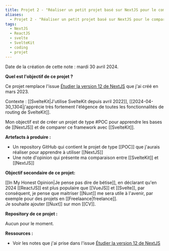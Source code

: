 ```yaml
---
title: Projet 2 - "Réaliser un petit projet basé sur NextJS pour le comparer avec SvelteKit"
aliases:
  - Projet 2 - "Réaliser un petit projet basé sur NextJS pour le comparer avec SvelteKit"
tags:
  - NextJS
  - ReactJS
  - svelte
  - SvelteKit
  - coding
  - projet
---
```


Date de la création de cette note : mardi 30 avril 2024.

**Quel est l'objectif de ce projet ?**

Ce projet remplace l'issue [Étudier la version 12 de NextJS](https://github.com/stephane-klein/backlog/issues/171) que j'ai créé en mars 2023.

Contexte : [[SvelteKit|J'utilise SvelteKit depuis avril 2022]], [[2024-04-30_1304|j'apprécie très fortement l'élégence de toutes les fonctionnalités de routing de SvelteKit]].

Mon objectif est de créer un projet de type #POC pour apprendre les bases de [[NextJS]] et de comparer ce framework avec [[SvelteKit]].

**Artefacts à produire :**

- Un repository GitHub qui contient le projet de type [[POC]] que j'aurais réaliser pour apprendre à utiliser [[NextJS]]
- Une note d'opinion qui présente ma comparaison entre [[SvelteKit]] et [[NextJS]]

**Objectif secondaire de ce projet:**

[[In My Honest Opinion|Je pense pas dire de bétise]], en déclarant qu'en 2024 [[ReactJS]] est plus populaire que [[VueJS]] et [[Svelte]], par conséquent, je pense que maitriser [[Nuxt]] me sera utile à l'avenir, par exemple pour des projets en [[Freelaance|freelance]].  
Je souhaite ajouter [[Nuxt]] sur mon [[CV]].

**Repository de ce projet :**

Aucun pour le moment.

**Ressources :**

- Voir les notes que j'ai prise dans l'issue [Étudier la version 12 de NextJS](https://github.com/stephane-klein/backlog/issues/171)
